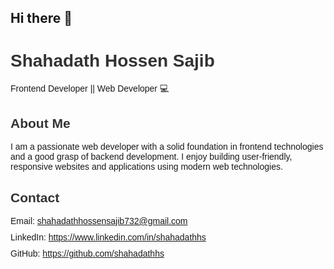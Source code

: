 ## Hi there 👋

<!--
**sajib-intern/sajib-intern** is a ✨ _special_ ✨ repository because its `README.md` (this file) appears on your GitHub profile.

Here are some ideas to get you started:

- 🔭 I’m currently working on ...
- 🌱 I’m currently learning ...
- 👯 I’m looking to collaborate on ...
- 🤔 I’m looking for help with ...
- 💬 Ask me about ...
- 📫 How to reach me: ...
- 😄 Pronouns: ...
- ⚡ Fun fact: ...
-->
<h1 style="font-family: Arial, sans-serif; color: #333;">Shahadath Hossen Sajib</h1>
<p style="font-family: Arial, sans-serif;">Frontend Developer || Web Developer 💻</p>

<h2 style="font-family: Arial, sans-serif; color: #333;">About Me</h2>
<p style="font-family: Arial, sans-serif;">I am a passionate web developer with a solid foundation in frontend technologies and a good grasp of backend development. I enjoy building user-friendly, responsive websites and applications using modern web technologies.</p>

<h2 style="font-family: Arial, sans-serif; color: #333;">Contact</h2>
<ul style="font-family: Arial, sans-serif; list-style-type: none; padding: 0;">
  <li style="margin-bottom: 10px;">Email: <a href="mailto:shahadathhossensajib732@gmail.com">shahadathhossensajib732@gmail.com</a></li>
  <li style="margin-bottom: 10px;">LinkedIn: <a href="https://www.linkedin.com/in/shahadathhs" target="_blank">https://www.linkedin.com/in/shahadathhs</a></li>
  <li style="margin-bottom: 10px;">GitHub: <a href="https://github.com/shahadathhs" target="_blank">https://github.com/shahadathhs</a></li>
</ul>
